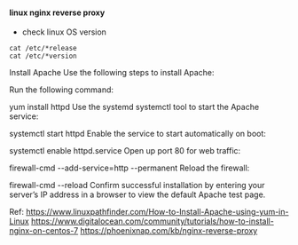 #### linux nginx reverse proxy
* check linux OS version
```
cat /etc/*release
cat /etc/*version

```
Install Apache
Use the following steps to install Apache:

Run the following command:

 yum install httpd
Use the systemd systemctl tool to start the Apache service:

 systemctl start httpd
Enable the service to start automatically on boot:

 systemctl enable httpd.service
Open up port 80 for web traffic:

 firewall-cmd --add-service=http --permanent
Reload the firewall:

 firewall-cmd --reload
Confirm successful installation by entering your server’s IP address in a browser to view the default Apache test page.

Ref:
https://www.linuxpathfinder.com/How-to-Install-Apache-using-yum-in-Linux
https://www.digitalocean.com/community/tutorials/how-to-install-nginx-on-centos-7
https://phoenixnap.com/kb/nginx-reverse-proxy
